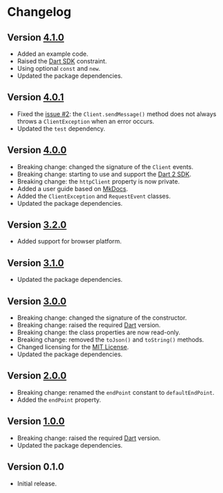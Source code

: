 # Changelog

## Version [4.1.0](https://github.com/cedx/free-mobile.dart/compare/v4.0.1...v4.1.0)
- Added an example code.
- Raised the [Dart SDK](https://www.dartlang.org/tools/sdk) constraint.
- Using optional `const` and `new`.
- Updated the package dependencies.

## Version [4.0.1](https://github.com/cedx/free-mobile.dart/compare/v4.0.0...v4.0.1)
- Fixed the [issue #2](https://github.com/cedx/free-mobile.dart/issues/2): the `Client.sendMessage()` method does not always throws a `ClientException` when an error occurs.
- Updated the `test` dependency.

## Version [4.0.0](https://github.com/cedx/free-mobile.dart/compare/v3.2.0...v4.0.0)
- Breaking change: changed the signature of the `Client` events.
- Breaking change: starting to use and support the [Dart 2 SDK](https://www.dartlang.org/tools/sdk).
- Breaking change: the `httpClient` property is now private.
- Added a user guide based on [MkDocs](http://www.mkdocs.org).
- Added the `ClientException` and `RequestEvent` classes.
- Updated the package dependencies.

## Version [3.2.0](https://github.com/cedx/free-mobile.dart/compare/v3.1.0...v3.2.0)
- Added support for browser platform.

## Version [3.1.0](https://github.com/cedx/free-mobile.dart/compare/v3.0.0...v3.1.0)
- Updated the package dependencies.

## Version [3.0.0](https://github.com/cedx/free-mobile.dart/compare/v2.0.0...v3.0.0)
- Breaking change: changed the signature of the constructor.
- Breaking change: raised the required [Dart](https://www.dartlang.org) version.
- Breaking change: the class properties are now read-only.
- Breaking change: removed the `toJson()` and `toString()` methods.
- Changed licensing for the [MIT License](https://opensource.org/licenses/MIT).
- Updated the package dependencies.

## Version [2.0.0](https://github.com/cedx/free-mobile.dart/compare/v1.0.0...v2.0.0)
- Breaking change: renamed the `endPoint` constant to `defaultEndPoint`.
- Added the `endPoint` property.

## Version [1.0.0](https://github.com/cedx/free-mobile.dart/compare/v0.1.0...v1.0.0)
- Breaking change: raised the required [Dart](https://www.dartlang.org) version.
- Updated the package dependencies.

## Version 0.1.0
- Initial release.
